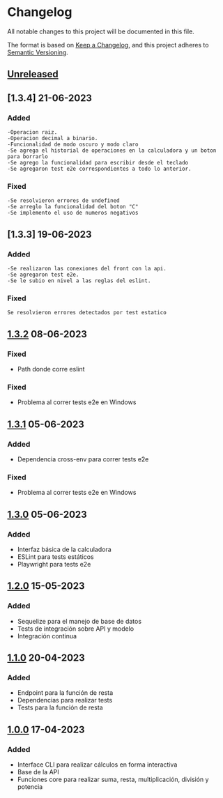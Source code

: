 # Changelog

All notable changes to this project will be documented in this file.

The format is based on [Keep a Changelog](https://keepachangelog.com/en/1.0.0/),
and this project adheres to [Semantic Versioning](https://semver.org/spec/v2.0.0.html).

## [Unreleased]
## [1.3.4] 21-06-2023
### Added
    -Operacion raiz.
    -Operacion decimal a binario.
    -Funcionalidad de modo oscuro y modo claro
    -Se agrega el historial de operaciones en la calculadora y un boton para borrarlo
    -Se agrego la funcionalidad para escribir desde el teclado
    -Se agregaron test e2e correspondientes a todo lo anterior. 
### Fixed
    -Se resolvieron errores de undefined
    -Se arreglo la funcionalidad del boton "C"
    -Se implemento el uso de numeros negativos
    
## [1.3.3] 19-06-2023
### Added
    -Se realizaron las conexiones del front con la api.
    -Se agregaron test e2e.
    -Se le subio en nivel a las reglas del eslint.
### Fixed
    Se resolvieron errores detectados por test estatico

## [1.3.2] 08-06-2023

### Fixed

- Path donde corre eslint

### Fixed

- Problema al correr tests e2e en Windows

## [1.3.1] 05-06-2023

### Added

- Dependencia cross-env para correr tests e2e

### Fixed

- Problema al correr tests e2e en Windows

## [1.3.0] 05-06-2023

### Added

- Interfaz básica de la calculadora
- ESLint para tests estáticos
- Playwright para tests e2e

## [1.2.0] 15-05-2023

### Added

- Sequelize para el manejo de base de datos
- Tests de integración sobre API y modelo
- Integración continua

## [1.1.0] 20-04-2023

### Added

- Endpoint para la función de resta
- Dependencias para realizar tests
- Tests para la función de resta

## [1.0.0] 17-04-2023

### Added

- Interface CLI para realizar cálculos en forma interactiva
- Base de la API
- Funciones core para realizar suma, resta, multiplicación, división y potencia

[unreleased]: https://github.com/frlp-utn-ingsoft/recalc/compare/v1.3.2...HEAD
[1.3.2]: https://github.com/frlp-utn-ingsoft/recalc/releases/tag/v1.3.2
[1.3.1]: https://github.com/frlp-utn-ingsoft/recalc/releases/tag/v1.3.1
[1.3.0]: https://github.com/frlp-utn-ingsoft/recalc/releases/tag/v1.3.0
[1.2.0]: https://github.com/frlp-utn-ingsoft/recalc/releases/tag/v1.2.0
[1.1.0]: https://github.com/frlp-utn-ingsoft/recalc/releases/tag/v1.1.0
[1.0.0]: https://github.com/frlp-utn-ingsoft/recalc/releases/tag/v1.0.0
